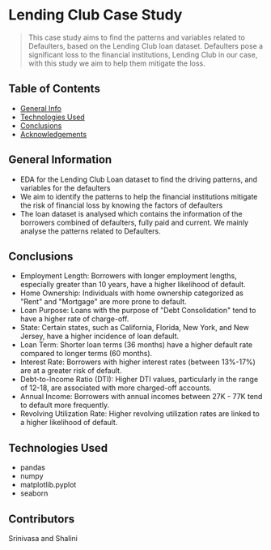 # Lending Club Case Study
> This case study aims to find the patterns and variables related to Defaulters, based on the Lending Club loan dataset. Defaulters pose a significant loss to the financial institutions, Lending Club in our case, with this study we aim to help them mitigate the loss. 

## Table of Contents
* [General Info](#general-information)
* [Technologies Used](#technologies-used)
* [Conclusions](#conclusions)
* [Acknowledgements](#acknowledgements)

<!-- You can include any other section that is pertinent to your problem -->

## General Information
- EDA for the Lending Club Loan dataset to find the driving patterns, and variables for the defaulters
- We aim to identify the patterns to help the financial institutions mitigate the risk of financial loss by knowing the factors of defaulters
- The loan dataset is analysed which contains the information of the borrowers combined of defaulters, fully paid and current. We mainly analyse the patterns related to Defaulters.



## Conclusions
- Employment Length: Borrowers with longer employment lengths, especially greater than 10 years, have a higher likelihood of default.
- Home Ownership: Individuals with home ownership categorized as "Rent" and "Mortgage" are more prone to default.
- Loan Purpose: Loans with the purpose of "Debt Consolidation" tend to have a higher rate of charge-off.
- State: Certain states, such as California, Florida, New York, and New Jersey, have a higher incidence of loan default.
- Loan Term: Shorter loan terms (36 months) have a higher default rate compared to longer terms (60 months).
- Interest Rate: Borrowers with higher interest rates (between 13%-17%) are at a greater risk of default.
- Debt-to-Income Ratio (DTI): Higher DTI values, particularly in the range of 12-18, are associated with more charged-off accounts.
- Annual Income: Borrowers with annual incomes between 27K - 77K tend to default more frequently.
- Revolving Utilization Rate: Higher revolving utilization rates are linked to a higher likelihood of default.


## Technologies Used
- pandas
- numpy
- matplotlib.pyplot
- seaborn



## Contributors
Srinivasa and Shalini
